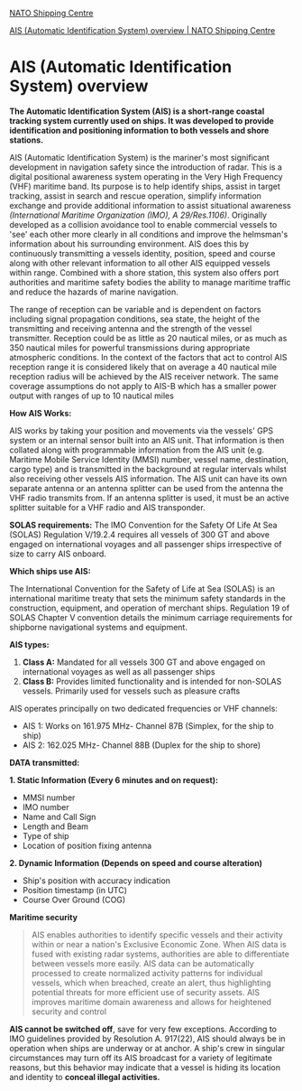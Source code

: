 [NATO Shipping Centre](https://shipping.nato.int/nsc)

[AIS (Automatic Identification System) overview \| NATO Shipping Centre](https://shipping.nato.int/nsc/operations/news/2021/ais-automatic-identification-system-overview)

# AIS (Automatic Identification System) overview

**The Automatic Identification System (AIS) is a short-range coastal tracking system currently used on ships. It was developed to provide identification and positioning information to both vessels and shore stations.**

AIS (Automatic Identification System) is the mariner's most significant development in navigation safety since the introduction of radar. This is a digital positional awareness system operating in the Very High Frequency (VHF) maritime band. Its purpose is to help identify ships, assist in target tracking, assist in search and rescue operation, simplify information exchange and provide additional information to assist situational awareness _(International Maritime Organization (IMO), A 29/Res.1106)_. Originally developed as a collision avoidance tool to enable commercial vessels to 'see' each other more clearly in all conditions and improve the helmsman's information about his surrounding environment. AIS does this by continuously transmitting a vessels identity, position, speed and course along with other relevant information to all other AIS equipped vessels within range. Combined with a shore station, this system also offers port authorities and maritime safety bodies the ability to manage maritime traffic and reduce the hazards of marine navigation.

The range of reception can be variable and is dependent on factors including signal propagation conditions, sea state, the height of the transmitting and receiving antenna and the strength of the vessel transmitter. Reception could be as little as 20 nautical miles, or as much as 350 nautical miles for powerful transmissions during appropriate atmospheric conditions. In the context of the factors that act to control AIS reception range it is considered likely that on average a 40 nautical mile reception radius will be achieved by the AIS receiver network. The same coverage assumptions do not apply to AIS-B which has a smaller power output with ranges of up to 10 nautical miles

**How AIS Works:**

AIS works by taking your position and movements via the vessels' GPS system or an internal sensor built into an AIS unit. That information is then collated along with programmable information from the AIS unit (e.g. Maritime Mobile Service Identity (MMSI) number, vessel name, destination, cargo type) and is transmitted in the background at regular intervals whilst also receiving other vessels AIS information. The AIS unit can have its own separate antenna or an antenna splitter can be used from the antenna the VHF radio transmits from. If an antenna splitter is used, it must be an active splitter suitable for a VHF radio and AIS transponder.

**SOLAS requirements:** The IMO Convention for the Safety Of Life At Sea (SOLAS) Regulation V/19.2.4 requires all vessels of 300 GT and above engaged on international voyages and all passenger ships irrespective of size to carry AIS onboard.

**Which ships use AIS:**  

The International Convention for the Safety of Life at Sea (SOLAS) is an international maritime treaty that sets the minimum safety standards in the construction, equipment, and operation of merchant ships. Regulation 19 of SOLAS Chapter V convention details the minimum carriage requirements for shipborne navigational systems and equipment.

**AIS types:**

1. **Class A:** Mandated for all vessels 300 GT and above engaged on international voyages as well as all passenger ships
2. **Class B:** Provides limited functionality and is intended for non-SOLAS vessels. Primarily used for vessels such as pleasure crafts

AIS operates principally on two dedicated frequencies or VHF channels:

* AIS 1: Works on 161.975 MHz- Channel 87B (Simplex, for the ship to ship)
* AIS 2: 162.025 MHz- Channel 88B (Duplex for the ship to shore)

**DATA transmitted:**

**1\. Static Information (Every 6 minutes and on request):**

* MMSI number
* IMO number
* Name and Call Sign
* Length and Beam
* Type of ship
* Location of position fixing antenna

**2\. Dynamic Information (Depends on speed and course alteration)**

* Ship's position with accuracy indication
* Position timestamp (in UTC)
* Course Over Ground (COG)

**Maritime security**
> 
> AIS enables authorities to identify specific vessels and their activity within or near a nation's Exclusive Economic Zone. When AIS data is fused with existing radar systems, authorities are able to differentiate between vessels more easily. AIS data can be automatically processed to create normalized activity patterns for individual vessels, which when breached, create an alert, thus highlighting potential threats for more efficient use of security assets. AIS improves maritime domain awareness and allows for heightened security and control

**AIS cannot be switched off**, save for very few exceptions. According to IMO guidelines provided by Resolution A. 917(22), AIS should always be in operation when ships are underway or at anchor. A ship's crew in singular circumstances may turn off its AIS broadcast for a variety of legitimate reasons, but this behavior may indicate that a vessel is hiding its location and identity to **conceal illegal activities.**
